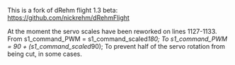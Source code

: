 This is a fork of dRehm flight 1.3 beta: https://github.com/nickrehm/dRehmFlight

At the moment the servo scales have been reworked on lines 1127-1133.
From s1_command_PWM = s1_command_scaled*180;
To s1_command_PWM = 90 + (s1_command_scaled*90);
To prevent half of the servo rotation from being cut, in some cases. 
